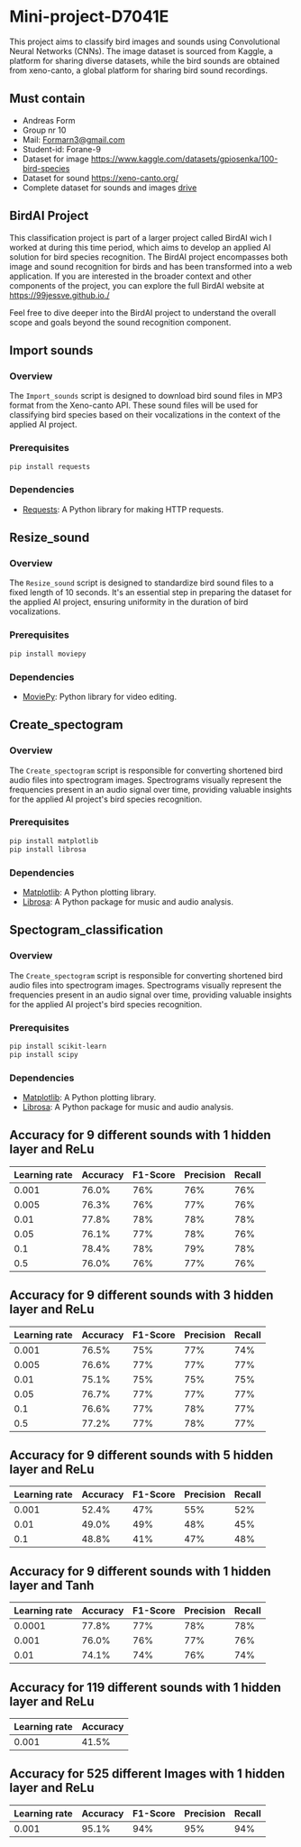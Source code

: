 # Mini-project-D7041E
This project aims to classify bird images and sounds using Convolutional Neural Networks (CNNs). The image dataset is sourced from Kaggle, a platform for sharing diverse datasets, while the bird sounds are obtained from xeno-canto, a global platform for sharing bird sound recordings. 

## Must contain
- Andreas Form 
- Group nr 10
- Mail: Formarn3@gmail.com
- Student-id: Forane-9
- Dataset for image https://www.kaggle.com/datasets/gpiosenka/100-bird-species 
- Dataset for sound https://xeno-canto.org/
- Complete dataset for sounds and images [drive](https://drive.google.com/drive/folders/1DxpEXlCTJc13DQlRF1Y0mBS9rMhDrddH?usp=sharing)

## BirdAI Project
This classification project is part of a larger project called BirdAI wich I worked at during this time period, which aims to develop an applied AI solution for bird species recognition. The BirdAI project encompasses both image and sound recognition for birds and has been transformed into a web application. If you are interested in the broader context and other components of the project, you can explore the full BirdAI website at https://99jessve.github.io./

Feel free to dive deeper into the BirdAI project to understand the overall scope and goals beyond the sound recognition component. 


## Import sounds
### Overview
The `Import_sounds` script is designed to download bird sound files in MP3 format from the Xeno-canto API. These sound files will be used for classifying bird species based on their vocalizations in the context of the applied AI project.

### Prerequisites
```bash
pip install requests
```

### Dependencies
- [Requests](https://pypi.org/project/requests/): A Python library for making HTTP requests.


## Resize_sound
### Overview
The `Resize_sound` script is designed to standardize bird sound files to a fixed length of 10 seconds. It's an essential step in preparing the dataset for the applied AI project, ensuring uniformity in the duration of bird vocalizations.

### Prerequisites
```bash
pip install moviepy
```

### Dependencies
- [MoviePy](https://pypi.org/project/moviepy/): Python library for video editing.


## Create_spectogram
### Overview
The `Create_spectogram` script is responsible for converting shortened bird audio files into spectrogram images. Spectrograms visually represent the frequencies present in an audio signal over time, providing valuable insights for the applied AI project's bird species recognition.

### Prerequisites
```bash
pip install matplotlib
pip install librosa
```

### Dependencies
- [Matplotlib](https://pypi.org/project/matplotlib): A Python plotting library.
- [Librosa](https://pypi.org/project/librosa): A Python package for music and audio analysis.

## Spectogram_classification
### Overview
The `Create_spectogram` script is responsible for converting shortened bird audio files into spectrogram images. Spectrograms visually represent the frequencies present in an audio signal over time, providing valuable insights for the applied AI project's bird species recognition.

### Prerequisites
```bash
pip install scikit-learn
pip install scipy

```

### Dependencies
- [Matplotlib](https://pypi.org/project/matplotlib): A Python plotting library.
- [Librosa](https://pypi.org/project/librosa): A Python package for music and audio analysis.

## Accuracy for 9 different sounds with 1 hidden layer and ReLu

| Learning rate | Accuracy | F1-Score | Precision | Recall |
| ------------- |----------| -------- |---------- |--------|
| 0.001         |   76.0%  |   76%    |    76%    |   76%  |
| 0.005         |   76.3%  |   76%    |    77%    |   76%  |
| 0.01          |   77.8%  |   78%    |    78%    |   78%  |
| 0.05          |   76.1%  |   77%    |    78%    |   76%  |
| 0.1           |   78.4%  |   78%    |    79%    |   78%  |
| 0.5           |   76.0%  |   76%    |    77%    |   76%  |

## Accuracy for 9 different sounds with 3 hidden layer and ReLu

| Learning rate | Accuracy | F1-Score | Precision | Recall |
| ------------- |----------| -------- |---------- |--------|
| 0.001         |   76.5%  |   75%    |    77%    |   74%  |
| 0.005         |   76.6%  |   77%    |    77%    |   77%  |
| 0.01          |   75.1%  |   75%    |    75%    |   75%  |
| 0.05          |   76.7%  |   77%    |    77%    |   77%  |
| 0.1           |   76.6%  |   77%    |    78%    |   77%  |
| 0.5           |   77.2%  |   77%    |    78%    |   77%  |

## Accuracy for 9 different sounds with 5 hidden layer and ReLu

| Learning rate | Accuracy | F1-Score | Precision | Recall |
| ------------- |----------| -------- |---------- |--------|
| 0.001         |   52.4%  |   47%    |    55%    |   52%  |
| 0.01          |   49.0%  |   49%    |    48%    |   45%  |
| 0.1           |   48.8%  |   41%    |    47%    |   48%  |

## Accuracy for 9 different sounds with 1 hidden layer and Tanh

| Learning rate | Accuracy | F1-Score | Precision | Recall |
| ------------- |----------| -------- |---------- |--------|
| 0.0001        |   77.8%  |   77%    |    78%    |   78%  |
| 0.001         |   76.0%  |   76%    |    77%    |   76%  |
| 0.01          |   74.1%  |   74%    |    76%    |   74%  |

## Accuracy for 119 different sounds with 1 hidden layer and ReLu

| Learning rate | Accuracy | 
| ------------- |----------|
| 0.001         |   41.5%  |

## Accuracy for 525 different Images with 1 hidden layer and ReLu

| Learning rate | Accuracy | F1-Score | Precision | Recall |
| ------------- |----------| -------- |---------- |--------|
|  0.001        |   95.1%  |   94%    |    95%    |   94%  |